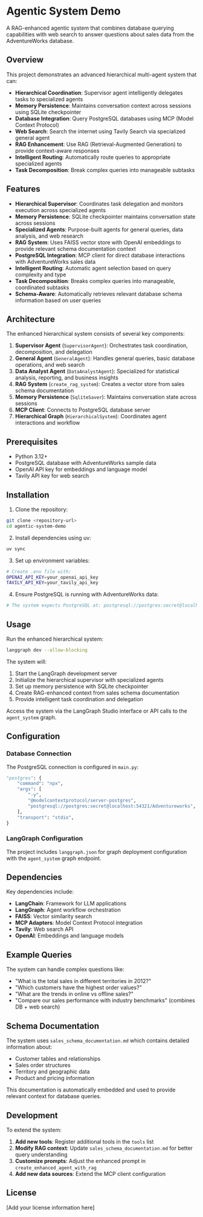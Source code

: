 # Agentic System Demo

A RAG-enhanced agentic system that combines database querying capabilities with web search to answer questions about sales data from the AdventureWorks database.

## Overview

This project demonstrates an advanced hierarchical multi-agent system that can:
- **Hierarchical Coordination**: Supervisor agent intelligently delegates tasks to specialized agents
- **Memory Persistence**: Maintains conversation context across sessions using SQLite checkpointer
- **Database Integration**: Query PostgreSQL databases using MCP (Model Context Protocol)
- **Web Search**: Search the internet using Tavily Search via specialized general agent
- **RAG Enhancement**: Use RAG (Retrieval-Augmented Generation) to provide context-aware responses
- **Intelligent Routing**: Automatically route queries to appropriate specialized agents
- **Task Decomposition**: Break complex queries into manageable subtasks

## Features

- **Hierarchical Supervisor**: Coordinates task delegation and monitors execution across specialized agents
- **Memory Persistence**: SQLite checkpointer maintains conversation state across sessions
- **Specialized Agents**: Purpose-built agents for general queries, data analysis, and web research
- **RAG System**: Uses FAISS vector store with OpenAI embeddings to provide relevant schema documentation context
- **PostgreSQL Integration**: MCP client for direct database interactions with AdventureWorks sales data
- **Intelligent Routing**: Automatic agent selection based on query complexity and type
- **Task Decomposition**: Breaks complex queries into manageable, coordinated subtasks
- **Schema-Aware**: Automatically retrieves relevant database schema information based on user queries

## Architecture

The enhanced hierarchical system consists of several key components:

1. **Supervisor Agent** (`SupervisorAgent`): Orchestrates task coordination, decomposition, and delegation
2. **General Agent** (`GeneralAgent`): Handles general queries, basic database operations, and web search
3. **Data Analyst Agent** (`DataAnalystAgent`): Specialized for statistical analysis, reporting, and business insights
4. **RAG System** (`create_rag_system`): Creates a vector store from sales schema documentation
5. **Memory Persistence** (`SqliteSaver`): Maintains conversation state across sessions
6. **MCP Client**: Connects to PostgreSQL database server
7. **Hierarchical Graph** (`HierarchicalSystem`): Coordinates agent interactions and workflow

## Prerequisites

- Python 3.12+
- PostgreSQL database with AdventureWorks sample data
- OpenAI API key for embeddings and language model
- Tavily API key for web search

## Installation

1. Clone the repository:
```bash
git clone <repository-url>
cd agentic-system-demo
```

2. Install dependencies using uv:
```bash
uv sync
```

3. Set up environment variables:
```bash
# Create .env file with:
OPENAI_API_KEY=your_openai_api_key
TAVILY_API_KEY=your_tavily_api_key
```

4. Ensure PostgreSQL is running with AdventureWorks data:
```bash
# The system expects PostgreSQL at: postgresql://postgres:secret@localhost:54321/Adventureworks
```

## Usage

Run the enhanced hierarchical system:
```bash
langgraph dev --allow-blocking
```

The system will:
1. Start the LangGraph development server
2. Initialize the hierarchical supervisor with specialized agents
3. Set up memory persistence with SQLite checkpointer
4. Create RAG-enhanced context from sales schema documentation
5. Provide intelligent task coordination and delegation

Access the system via the LangGraph Studio interface or API calls to the `agent_system` graph.

## Configuration

### Database Connection
The PostgreSQL connection is configured in `main.py`:
```python
"postgres": {
    "command": "npx",
    "args": [
        "-y",
        "@modelcontextprotocol/server-postgres",
        "postgresql://postgres:secret@localhost:54321/Adventureworks",
    ],
    "transport": "stdio",
}
```

### LangGraph Configuration
The project includes `langgraph.json` for graph deployment configuration with the `agent_system` graph endpoint.

## Dependencies

Key dependencies include:
- **LangChain**: Framework for LLM applications
- **LangGraph**: Agent workflow orchestration
- **FAISS**: Vector similarity search
- **MCP Adapters**: Model Context Protocol integration
- **Tavily**: Web search API
- **OpenAI**: Embeddings and language models

## Example Queries

The system can handle complex questions like:
- "What is the total sales in different territories in 2012?"
- "Which customers have the highest order values?"
- "What are the trends in online vs offline sales?"
- "Compare our sales performance with industry benchmarks" (combines DB + web search)

## Schema Documentation

The system uses `sales_schema_documentation.md` which contains detailed information about:
- Customer tables and relationships
- Sales order structures
- Territory and geographic data
- Product and pricing information

This documentation is automatically embedded and used to provide relevant context for database queries.

## Development

To extend the system:

1. **Add new tools**: Register additional tools in the `tools` list
2. **Modify RAG context**: Update `sales_schema_documentation.md` for better query understanding
3. **Customize prompts**: Adjust the enhanced prompt in `create_enhanced_agent_with_rag`
4. **Add new data sources**: Extend the MCP client configuration

## License

[Add your license information here]